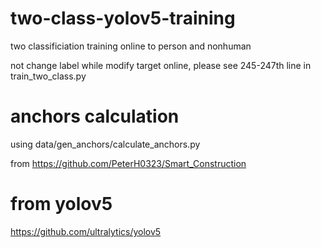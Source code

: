 # two-class-yolov5-training
two classificiation training online to person and nonhuman

not change label while modify target online, please see 245-247th line in train_two_class.py
# anchors calculation
using data/gen_anchors/calculate_anchors.py

from https://github.com/PeterH0323/Smart_Construction

# from yolov5
https://github.com/ultralytics/yolov5
